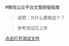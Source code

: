 #微信公众平台文案排版指南

> 说明：为什么要做这个？

> 参考测试已上传

[点击打开测试文件](http://htmlpreview.github.io/?https://github.com/zifeixu85/wechat-copywriting-guidelines/blob/master/index.html)




<script src="https://gist.github.com/zifeixu85/c277e3d595641314a43e.js"></script>
